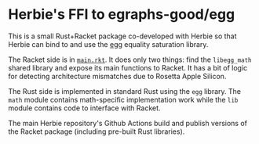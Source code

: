 # Herbie's FFI to egraphs-good/egg

This is a small Rust+Racket package co-developed with Herbie so that
Herbie can bind to and use the [egg](https://egraphs-good.github.io)
equality saturation library.

The Racket side is in [`main.rkt`](main.rkt). It does only two things:
find the `libegg_math` shared library and expose its main functions to
Racket. It has a bit of logic for detecting architecture mismatches
due to Rosetta Apple Silicon.

The Rust side is implemented in standard Rust using the `egg` library.
The `math` module contains math-specific implementation work while the
`lib` module contains code to interface with Racket.

The main Herbie repository's Github Actions build and publish versions
of the Racket package (including pre-built Rust libraries).

